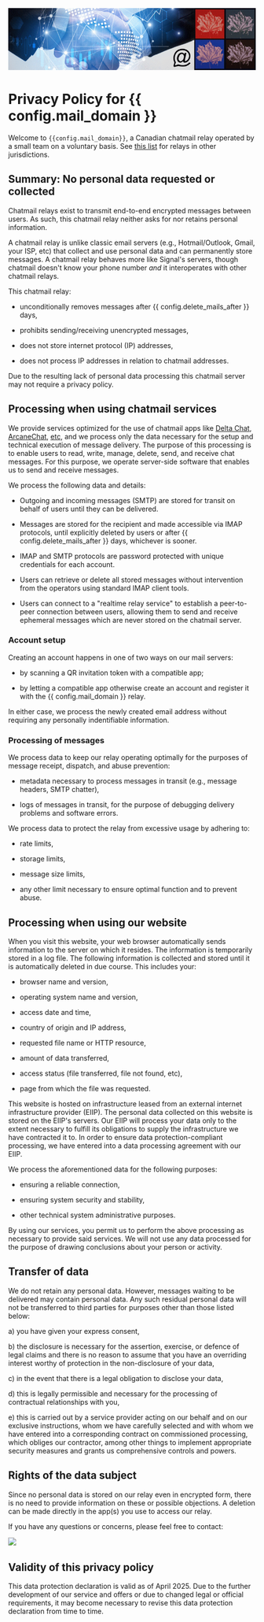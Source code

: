 
<img class="banner" src="collage-top.png"/>

# Privacy Policy for {{ config.mail_domain }} 

Welcome to `{{config.mail_domain}}`, a Canadian chatmail relay operated by a small team on a voluntary basis. See [this list](https://chatmail.at/relays) for relays in other jurisdictions.


## Summary: No personal data requested or collected 

Chatmail relays exist to transmit end-to-end encrypted messages between users. As such, this chatmail relay neither asks for nor retains personal information. 

A chatmail relay is unlike classic email servers (e.g., Hotmail/Outlook, Gmail, your ISP, etc) that collect and use personal data and can permanently store messages. A chatmail relay behaves more like Signal's servers, though chatmail doesn't know your phone number *and* it interoperates with other chatmail relays.

This chatmail relay: 

- unconditionally removes messages after {{ config.delete_mails_after }} days,

- prohibits sending/receiving unencrypted messages,

- does not store internet protocol (IP) addresses, 

- does not process IP addresses in relation to chatmail addresses.

Due to the resulting lack of personal data processing this chatmail server may not require a privacy policy.

## Processing when using chatmail services

We provide services optimized for the use of chatmail apps like [Delta Chat](https://delta.chat), [ArcaneChat](https://arcanechat.me), [etc](https://chatmail.at/clients), and we process only the data necessary for the setup and technical execution of message delivery. The purpose of this processing is to enable users to read, write, manage, delete, send, and receive chat messages. For this purpose, we operate server-side software that enables us to send and receive messages.

We process the following data and details:

- Outgoing and incoming messages (SMTP) are stored for transit on behalf of users until they can be delivered.

- Messages are stored for the recipient and made accessible via IMAP protocols, until explicitly deleted by users or after {{ config.delete_mails_after }} days, whichever is sooner.

- IMAP and SMTP protocols are password protected with unique credentials for each account.

- Users can retrieve or delete all stored messages without intervention from the operators using standard IMAP client tools.

- Users can connect to a "realtime relay service" to establish a peer-to-peer connection between users, allowing them to send and receive ephemeral messages which are never stored on the chatmail server.


### Account setup

Creating an account happens in one of two ways on our mail servers: 

- by scanning a QR invitation token with a compatible app;

- by letting a compatible app otherwise create an account and register it with the {{ config.mail_domain }} relay. 

In either case, we process the newly created email address without requiring any personally indentifiable information.

### Processing of messages

We process data to keep our relay operating optimally for the purposes of message receipt, dispatch, and abuse prevention:

- metadata necessary to process messages in transit (e.g., message headers, SMTP chatter),

- logs of messages in transit, for the purpose of debugging delivery problems and software errors.

We process data to protect the relay from excessive usage by adhering to:

- rate limits,

- storage limits,

- message size limits,

- any other limit necessary to ensure optimal function and to prevent abuse.

## Processing when using our website

When you visit this website, your web browser automatically sends information to the server on which it resides. The information is temporarily stored in a log file. The following information is collected and stored until it is automatically deleted in due course. This includes your:

- browser name and version,

- operating system name and version,

- access date and time,

- country of origin and IP address,

- requested file name or HTTP resource,

- amount of data transferred,

- access status (file transferred, file not found, etc),

- page from which the file was requested.

This website is hosted on infrastructure leased from an external internet infrastructure provider (EIIP). The personal data collected on this website is stored on the EIIP's servers. Our EIIP will process your data only to the extent necessary to fulfill its obligations to supply the infrastructure we have contracted it to. In order to ensure data protection-compliant processing, we have entered into a data processing agreement with our EIIP.

We process the aforementioned data for the following purposes:

- ensuring a reliable connection,

- ensuring system security and stability,

- other technical system administrative purposes.

By using our services, you permit us to perform the above processing as necessary to provide said services. We will not use any data processed for the purpose of drawing conclusions about your person or activity.


## Transfer of data

We do not retain any personal data. However, messages waiting to be delivered may contain personal data. Any such residual personal data will not be transferred to third parties for purposes other than those listed below:

a) you have given your express consent,

b) the disclosure is necessary for the assertion, exercise, or defence of legal claims and there is no reason to assume that you have an overriding interest worthy of protection in the non-disclosure of your data,

c) in the event that there is a legal obligation to disclose your data,

d) this is legally permissible and necessary for the processing of contractual relationships with you,

e) this is carried out by a service provider acting on our behalf and on our exclusive instructions, whom we have carefully selected and with whom we have entered into a corresponding contract on commissioned processing, which obliges our contractor, among other things to implement appropriate security measures and grants us comprehensive controls and powers.

## Rights of the data subject

Since no personal data is stored on our relay even in encrypted form, there is no need to provide information on these or possible objections. A deletion can be made directly in the app(s) you use to access our relay.

If you have any questions or concerns, please feel free to contact:

<a href="https://i.delta.chat/#0731BCC354B5982539B9EF3F7CCC3243F69EC865&a=6ajv3n8hy%40chtml.ca&n=chtml.ca%20custodian&i=4oQWjxE747gxA3TgxqaJkcuo&s=C0yzf6RHc1oeDhkOWskyNkGl"><img width=300 style="float: none;" src="qr-chat-with-{{config.mail_domain}}.png" /></a>

## Validity of this privacy policy 

This data protection declaration is valid as of April 2025. Due to the further development of our service and offers or due to changed legal or official requirements, it may become necessary to revise this data protection declaration from time to time.